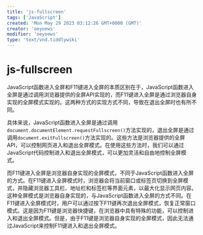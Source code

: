 ```yaml
---
title: 'js-fullscreen'
tags: ['JavaScript']
created: 'Mon May 29 2023 03:12:26 GMT+0000 (GMT)'
creator: 'oeyoews'
modifier: 'oeyoews'
type: 'text/vnd.tiddlywiki'
---
```


# js-fullscreen

JavaScript函数进入全屏和F11键进入全屏的本质区别在于，JavaScript函数进入全屏是通过调用浏览器提供的全屏API实现的，而F11键进入全屏是通过浏览器自身实现的全屏模式实现的。这两种方式的实现方式不同，导致在退出全屏时也有所不同。

具体来说，JavaScript函数进入全屏是通过调用`document.documentElement.requestFullscreen()`方法实现的，退出全屏是通过调用`document.exitFullscreen()`方法实现的。这些方法是浏览器提供的全屏API，可以控制网页进入和退出全屏模式。在使用这些方法时，我们可以通过JavaScript代码控制进入和退出全屏模式，可以更加灵活和自由地控制全屏模式。

而F11键进入全屏是浏览器自身实现的全屏模式，不同于JavaScript函数进入全屏的方式。在F11键进入全屏模式时，浏览器会将当前窗口或标签页切换到全屏模式，并隐藏浏览器工具栏、地址栏和标签栏等界面元素，以最大化显示网页内容。这种全屏模式是浏览器自身实现的，与JavaScript函数进入全屏的方式不同。在F11键进入全屏模式时，用户可以通过按下F11键再次退出全屏模式，恢复正常窗口模式。这是因为F11键是浏览器快捷键，在浏览器中具有特殊的功能，可以控制进入和退出全屏模式。但是，由于F11键是浏览器自身实现的全屏模式，因此无法通过JavaScript来控制F11键进入和退出全屏模式。
